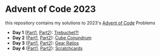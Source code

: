 # Advent of Code 2023

this repository contains my solutions to 2023's [Advent of Code](https://adventofcode.com/2023) Problems

-   **Day 1** ([Part1](01.1.py), [Part2](01.2.py)): [Trebuchet?!](https://adventofcode.com/2023/day/1)
-   **Day 2** ([Part1](02.1.py), [Part2](02.2.py)): [Cube Conundrum](https://adventofcode.com/2023/day/2)
-   **Day 3** ([Part1](03.1.py), [Part2](03.2.py)): [Gear Ratios](https://adventofcode.com/2023/day/3)
-   **Day 4** ([Part1](04.1.py), [Part2](04.2.py)): [Scratchcards](https://adventofcode.com/2023/day/4)
